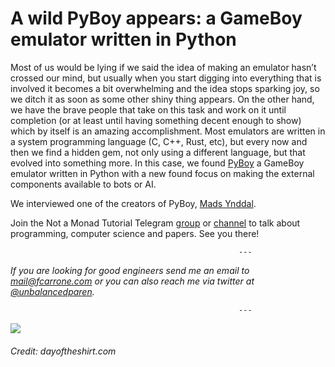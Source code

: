 # A wild PyBoy appears: a GameBoy emulator written in Python

Most of us would be lying if we said the idea of making an emulator hasn’t crossed our mind, but usually when you start digging into everything that is involved it becomes a bit overwhelming and the idea stops sparking joy, so we ditch it as soon as some other shiny thing appears. On the other hand, we have the brave people that take on this task and work on it until completion (or at least until having something decent enough to show) which by itself is an amazing accomplishment.
Most emulators are written in a system programming language (C, C++, Rust, etc), but every now and then we find a hidden gem, not only using a different language, but that evolved into something more. In this case, we found [PyBoy](https://github.com/Baekalfen/PyBoy) a GameBoy emulator written in Python with a new found focus on making the external components available to bots or AI.

We interviewed one of the creators of PyBoy, [Mads Ynddal](https://github.com/Baekalfen).

Join the Not a Monad Tutorial Telegram [group](https://t.me/notamonadtutorial) or [channel](https://t.me/channel_notamonadtutorial) to talk about programming, computer science and papers. See you there!

                                                       ---

_If you are looking for good engineers send me an email to mail@fcarrone.com or you can also reach me via twitter at_ [_@unbalancedparen_](https://twitter.com/unbalancedparen)_._

                                                       ---
                                
![](https://miro.medium.com/max/519/1*4RLyE-WB7MXRGjMhxm7L8w.png)
###### Credit: dayoftheshirt.com
